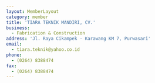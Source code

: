 ```yaml
---
layout: MemberLayout
category: member
title: 'TIARA TEKNIK MANDIRI, CV.'
business:
  - Fabrication & Construction
address: 'Jl. Raya Cikampek - Karawang KM 7, Purwasari'
email:
  - tiara.teknik@yahoo.co.id
phone:
  - (0264) 8388474
fax:
  - (0264) 8388474
---
```

